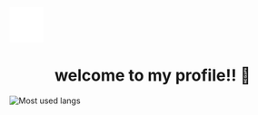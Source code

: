 <img src="ASSETS/github.svg" alt="github" height="61px">

<div align="center">

  # welcome to my profile!! 👋
  
</div>


  <table>
    <tbody>
      <tr>
        <img src="https://github-readme-stats.vercel.app/api/top-langs/?username=avaalef&layout=compact&hide_border=true&bg_color=1e1e2f&title_color=8be9fd&text_color=f8f8f2&icon_color=ff79c6&border_radius=12&card_width=350&card_height=400" alt="Most used langs">
      </tr>
    </tbody>
  </table>
